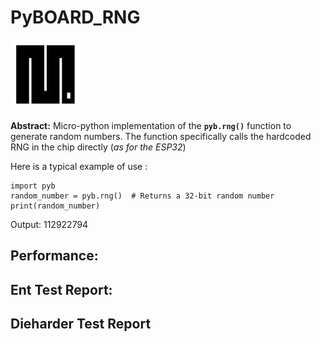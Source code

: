 # PyBOARD_RNG

![pic](https://github.com/MicroControleurMonde/PyBOARD_RNG/blob/main/Reports/MicroPython.jpg)

**Abstract:** Micro-python implementation of the **`pyb.rng()`** function to generate random numbers. The function specifically calls the hardcoded RNG in the chip directly (*as for the ESP32*)

Here is a typical example of use :

    import pyb
    random_number = pyb.rng()  # Returns a 32-bit random number
    print(random_number)
    
Output: 112922794

## Performance:

## Ent Test Report:

## Dieharder Test Report

